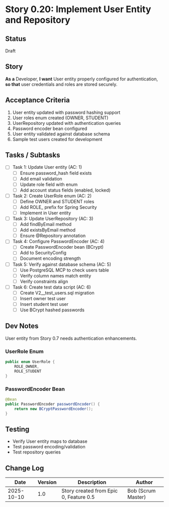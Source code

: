 # Story 0.20: Implement User Entity and Repository

## Status
Draft

## Story
**As a** Developer,
**I want** User entity properly configured for authentication,
**so that** user credentials and roles are stored securely.

## Acceptance Criteria
1. User entity updated with password hashing support
2. User roles enum created (OWNER, STUDENT)
3. UserRepository updated with authentication queries
4. Password encoder bean configured
5. User entity validated against database schema
6. Sample test users created for development

## Tasks / Subtasks
- [ ] Task 1: Update User entity (AC: 1)
  - [ ] Ensure password_hash field exists
  - [ ] Add email validation
  - [ ] Update role field with enum
  - [ ] Add account status fields (enabled, locked)
- [ ] Task 2: Create UserRole enum (AC: 2)
  - [ ] Define OWNER and STUDENT roles
  - [ ] Add ROLE_ prefix for Spring Security
  - [ ] Implement in User entity
- [ ] Task 3: Update UserRepository (AC: 3)
  - [ ] Add findByEmail method
  - [ ] Add existsByEmail method
  - [ ] Ensure @Repository annotation
- [ ] Task 4: Configure PasswordEncoder (AC: 4)
  - [ ] Create PasswordEncoder bean (BCrypt)
  - [ ] Add to SecurityConfig
  - [ ] Document encoding strength
- [ ] Task 5: Verify against database schema (AC: 5)
  - [ ] Use PostgreSQL MCP to check users table
  - [ ] Verify column names match entity
  - [ ] Verify constraints align
- [ ] Task 6: Create test data script (AC: 6)
  - [ ] Create V2__test_users.sql migration
  - [ ] Insert owner test user
  - [ ] Insert student test user
  - [ ] Use BCrypt hashed passwords

## Dev Notes
User entity from Story 0.7 needs authentication enhancements.

### UserRole Enum
```java
public enum UserRole {
    ROLE_OWNER,
    ROLE_STUDENT
}
```

### PasswordEncoder Bean
```java
@Bean
public PasswordEncoder passwordEncoder() {
    return new BCryptPasswordEncoder();
}
```

## Testing
- Verify User entity maps to database
- Test password encoding/validation
- Test repository queries

## Change Log
| Date | Version | Description | Author |
|------|---------|-------------|--------|
| 2025-10-10 | 1.0 | Story created from Epic 0, Feature 0.5 | Bob (Scrum Master) |
